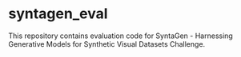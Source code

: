 # syntagen_eval
This repository contains evaluation code for SyntaGen - Harnessing Generative Models for Synthetic Visual Datasets Challenge.